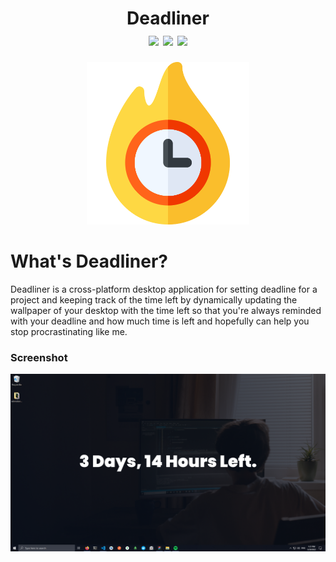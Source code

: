 <h1 align="center">Deadliner
<div align="center">
<img src="https://github.com/YassinEldeeb/deadliner/actions/workflows/Tests.yml/badge.svg"/>
<img src="https://img.shields.io/badge/PRs-welcome-brightgreen.svg"/>
<img src="https://img.shields.io/badge/license-MIT-blue"/>
</div>
</h1>


  
<p align="center"><img width="260px" src="https://github.com/YassinEldeeb/deadliner/blob/main/assets/icon.png"/></p>

# What's Deadliner?
Deadliner is a cross-platform desktop application for setting deadline for a project and keeping track of the time left by dynamically updating the wallpaper of your desktop with the time left so that you're always reminded with your deadline and how much time is left and hopefully can help you stop procrastinating like me.

### Screenshot
![Screenshot](https://github.com/YassinEldeeb/deadliner/blob/main/screenshot.png)
